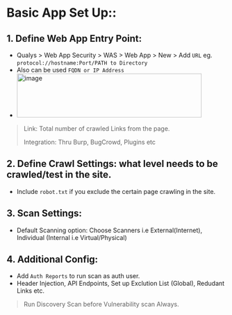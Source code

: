# Basic App Set Up::

## 1. Define Web App Entry Point:
- Qualys > Web App Security > WAS > Web App > New > Add `URL` eg. `protocol://hostname:Port/PATH to Directory`
- Also can be used `FQDN or IP Address`
- <img width="425" height="101" alt="image" src="https://github.com/user-attachments/assets/71796be2-327a-404a-97a7-408241bdd934" />

> Link: Total number of crawled Links from the page.
>
> Integration: Thru Burp, BugCrowd, Plugins etc

## 2. Define Crawl Settings: what level needs to be crawled/test in the site.
- Include `robot.txt` if you exclude the certain page crawling in the site.

## 3. Scan Settings:
- Default Scanning option: Choose Scanners i.e External(Internet), Individual (Internal i.e Virtual/Physical)

## 4. Additional Config:
- Add `Auth Reports` to run scan as auth user.
- Header Injection, API Endpoints, Set up Exclution List (Global), Redudant Links etc.

> Run Discovery Scan before Vulnerability scan Always.







